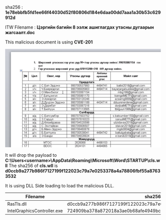 sha256 : **1e78ebbfb5fd1ee66f44030d52f80806d184e6daa00dd7aaa1a30b53c629912d**

ITW Filename : **Цэргийн багийн 8 ээлж ашиглагдах утасны дугаарын жагсаалт.doc**

This malicious document is using **CVE-201**

![Malicious Document](../images/1e78ebbfb5fd1ee66f44030d52f80806d184e6daa00dd7aaa1a30b53c629912d_0001.png)

It will drop the payload to **C:\Users\<username>\AppData\Roaming\Microsoft\Word\STARTUP\cls.wll**
The sha256 of **cls.wll** is **d0ccb9a277b986f7127199f122023c79a7e0253378a4a78806fbf55a87633532**

It is using DLL Side loading to load the malicious DLL.

|Filename|sha256|
|---|---|
|RasTls.dll|d0ccb9a277b986f7127199f122023c79a7e0253378a4a78806fbf55a87633532|
|IntelGraphicsController.exe|724909ba378a872018a3ae0b68afe4949bc404de31bcbd65a6239c12b3a7a3ea|
